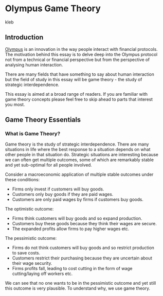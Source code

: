# Olympus Game Theory

kleb

## Introduction

[Olympus](https://www.olympusdao.finance/) is an innovation in the way people
interact with financial protocols. The motivation behind this essay is to delve
deep into the Olympus protocol not from a technical or financial perspective but
from the perspective of analysing human interaction.

There are many fields that have something to say about human interaction but the
field of study in this essay will be game theory - the study of strategic interdependence.

This essay is aimed at a broad range of readers. If you are familiar with game
theory concepts please feel free to skip ahead to parts that interest you most.

## Game Theory Essentials

### What is Game Theory?

Game theory is the study of strategic interdependence. There are many situations
in life where the best response to a situation depends on what other people in
that situation do. Strategic situations are interesting because we can often get
multiple outcomes, some of which are remarkably stable and yet sub-optimal for
all people involved.

Consider a macroeconomic application of multiple stable outcomes under these conditions:
- Firms only invest if customers will buy goods.
- Customers only buy goods if they are paid wages.
- Customers are only paid wages by firms if customers buy goods.

The optimistic outcome:
- Firms think customers will buy goods and so expand production.
- Customers buy these goods because they think their wages are secure.
- The expanded profits allow firms to pay higher wages etc.

The pessimistic outcome:
- Firms do not think customers will buy goods and so restrict production to save
costs.
- Customers restrict their purchasing because they are uncertain about their wage
security.
- Firms profits fall, leading to cost cutting in the form of wage cutting/laying
off workers etc.

We can see that no one wants to be in the pessimistic outcome and yet still this
outcome is very plausible. To understand why, we use game theory.
